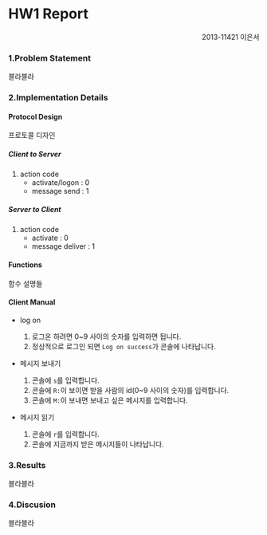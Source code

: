HW1 Report
====
<p align=right>2013-11421 이은서</p>

### 1.Problem Statement
블라블라

### 2.Implementation Details
#### Protocol Design
프로토콜 디자인

##### Client to Server
1. action code
    - activate/logon : 0
    - message send : 1

##### Server to Client
1. action code
    - activate : 0
    - message deliver : 1

#### Functions
함수 설명들

#### Client Manual
- log on
    1. 로그온 하려면 0~9 사이의 숫자를 입력하면 됩니다.
    1. 정상적으로 로그인 되면 `Log on success`가 콘솔에 나타납니다.

- 메시지 보내기
    1. 콘솔에 `s`를 입력합니다.
    1. 콘솔에 `R:`이 보이면 받을 사람의 id(0~9 사이의 숫자)를 입력합니다.
    1. 콘솔에 `M:`이 보내면 보내고 싶은 메시지를 입력합니다.

- 메시지 읽기
    1. 콘솔에 `r`를 입력합니다.
    1. 콘솔에 지금까지 받은 메시지들이 나타납니다.

### 3.Results
블라블라

### 4.Discusion
블라블라
